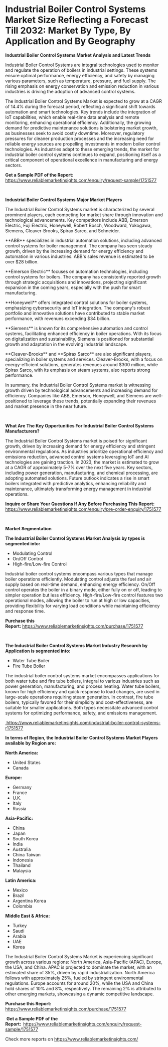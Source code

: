 <p><h1>Industrial Boiler Control Systems Market Size Reflecting a Forecast Till 2032: Market By Type, By Application and By Geography</h1></p><p><strong>Industrial Boiler Control Systems Market Analysis and Latest Trends</strong></p>
<p><p>Industrial Boiler Control Systems are integral technologies used to monitor and regulate the operation of boilers in industrial settings. These systems ensure optimal performance, energy efficiency, and safety by managing various parameters, such as temperature, pressure, and fuel supply. The rising emphasis on energy conservation and emission reduction in various industries is driving the adoption of advanced control systems.</p><p>The Industrial Boiler Control Systems Market is expected to grow at a CAGR of 14.4% during the forecast period, reflecting a significant shift towards automation and smart technologies. Key trends include the integration of IoT capabilities, which enable real-time data analysis and remote monitoring, enhancing operational efficiency. Additionally, the growing demand for predictive maintenance solutions is bolstering market growth, as businesses seek to avoid costly downtime. Moreover, regulatory pressures for cleaner production processes and the increasing need for reliable energy sources are propelling investments in modern boiler control technologies. As industries adapt to these emerging trends, the market for industrial boiler control systems continues to expand, positioning itself as a critical component of operational excellence in manufacturing and energy sectors.</p></p>
<p><strong>Get a Sample PDF of the Report:&nbsp;</strong> <a href="https://www.reliablemarketinsights.com/enquiry/request-sample/1751577?utm_campaign=2199&utm_medium=2&utm_source=Github&utm_content=ia&utm_term=10042025&utm_id=industrial-boiler-control-systems">https://www.reliablemarketinsights.com/enquiry/request-sample/1751577</a></p>
<p>&nbsp;</p>
<p><strong>Industrial Boiler Control Systems Major Market Players</strong></p>
<p><p>The Industrial Boiler Control Systems market is characterized by several prominent players, each competing for market share through innovation and technological advancements. Key competitors include ABB, Emerson Electric, Fuji Electric, Honeywell, Robert Bosch, Woodward, Yokogawa, Siemens, Cleaver-Brooks, Spirax Sarco, and Schneider. </p><p>**ABB** specializes in industrial automation solutions, including advanced control systems for boiler management. The company has seen steady growth, driven by the increasing demand for energy efficiency and automation in various industries. ABB's sales revenue is estimated to be over $28 billion.</p><p>**Emerson Electric** focuses on automation technologies, including control systems for boilers. The company has consistently reported growth through strategic acquisitions and innovations, projecting significant expansion in the coming years, especially with the push for smart manufacturing.</p><p>**Honeywell** offers integrated control solutions for boiler systems, emphasizing cybersecurity and IoT integration. The company's robust portfolio and innovative solutions have contributed to stable market performance, with revenues exceeding $34 billion.</p><p>**Siemens** is known for its comprehensive automation and control systems, facilitating enhanced efficiency in boiler operations. With its focus on digitalization and sustainability, Siemens is positioned for substantial growth and adaptation in the evolving industrial landscape.</p><p>**Cleaver-Brooks** and **Spirax Sarco** are also significant players, specializing in boiler systems and services. Cleaver-Brooks, with a focus on energy-efficient solutions, generates revenues around $300 million, while Spirax Sarco, with its emphasis on steam systems, also reports strong performance.</p><p>In summary, the Industrial Boiler Control Systems market is witnessing growth driven by technological advancements and increasing demand for efficiency. Companies like ABB, Emerson, Honeywell, and Siemens are well-positioned to leverage these trends, potentially expanding their revenues and market presence in the near future.</p></p>
<p>&nbsp;</p>
<p><strong>What Are The Key Opportunities For Industrial Boiler Control Systems Manufacturers?</strong></p>
<p><p>The Industrial Boiler Control Systems market is poised for significant growth, driven by increasing demand for energy efficiency and stringent environmental regulations. As industries prioritize operational efficiency and emissions reduction, advanced control systems leveraging IoT and AI technologies are gaining traction. In 2023, the market is estimated to grow at a CAGR of approximately 5-7% over the next five years. Key sectors, including power generation, manufacturing, and chemical processing, are adopting automated solutions. Future outlook indicates a rise in smart boilers integrated with predictive analytics, enhancing reliability and maintenance, ultimately transforming energy management in industrial operations.</p></p>
<p><strong>Inquire or Share Your Questions If Any Before Purchasing This Report:</strong> <a href="https://www.reliablemarketinsights.com/enquiry/pre-order-enquiry/1751577?utm_campaign=2199&utm_medium=2&utm_source=Github&utm_content=ia&utm_term=10042025&utm_id=industrial-boiler-control-systems">https://www.reliablemarketinsights.com/enquiry/pre-order-enquiry/1751577</a></p>
<p>&nbsp;</p>
<p><strong>Market Segmentation</strong></p>
<p><strong>The Industrial Boiler Control Systems Market Analysis by types is segmented into:</strong></p>
<p><ul><li>Modulating Control</li><li>On/Off Control</li><li>High-fire/Low-fire Control</li></ul></p>
<p><p>Industrial boiler control systems encompass various types that manage boiler operations efficiently. Modulating control adjusts the fuel and air supply based on real-time demand, enhancing energy efficiency. On/Off control operates the boiler in a binary mode, either fully on or off, leading to simpler operation but less efficiency. High-fire/Low-fire control features two operational modes, allowing the boiler to run at high or low capacities, providing flexibility for varying load conditions while maintaining efficiency and response time.</p></p>
<p><strong>Purchase this Report:&nbsp;</strong><a href="https://www.reliablemarketinsights.com/purchase/1751577?utm_campaign=2199&utm_medium=2&utm_source=Github&utm_content=ia&utm_term=10042025&utm_id=industrial-boiler-control-systems">https://www.reliablemarketinsights.com/purchase/1751577</a></p>
<p>&nbsp;</p>
<p><strong>The Industrial Boiler Control Systems Market Industry Research by Application is segmented into:</strong></p>
<p><ul><li>Water Tube Boiler</li><li>Fire Tube Boiler</li></ul></p>
<p><p>The industrial boiler control systems market encompasses applications for both water tube and fire tube boilers, integral to various industries such as power generation, manufacturing, and process heating. Water tube boilers, known for high efficiency and quick response to load changes, are used in large-scale operations requiring steam generation. In contrast, fire tube boilers, typically favored for their simplicity and cost-effectiveness, are suitable for smaller applications. Both types necessitate advanced control systems for optimizing performance, safety, and emissions management.</p></p>
<p><a href="https://www.reliablemarketinsights.com/industrial-boiler-control-systems-r1751577?utm_campaign=2199&utm_medium=2&utm_source=Github&utm_content=ia&utm_term=10042025&utm_id=industrial-boiler-control-systems">&nbsp;https://www.reliablemarketinsights.com/industrial-boiler-control-systems-r1751577</a></p>
<p><strong>In terms of Region, the Industrial Boiler Control Systems Market Players available by Region are:</strong></p>
<p>
    <p> <strong> North America: </strong>
        <ul>
            <li>United States</li>
            <li>Canada</li>
        </ul>
        </p> 
    <p> <strong> Europe: </strong>
        <ul>
            <li>Germany</li>
            <li>France</li>
            <li>U.K.</li>
            <li>Italy</li>
            <li>Russia</li>
        </ul>
        </p> 
    <p> <strong> Asia-Pacific: </strong>
        <ul>
            <li>China</li>
            <li>Japan</li>
            <li>South Korea</li>
            <li>India</li>
            <li>Australia</li>
            <li>China Taiwan</li>
            <li>Indonesia</li>
            <li>Thailand</li>
            <li>Malaysia</li>
        </ul>
        </p> 
    <p> <strong> Latin America: </strong>
        <ul>
            <li>Mexico</li>
            <li>Brazil</li>
            <li>Argentina Korea</li>
            <li>Colombia</li>
        </ul>
        </p> 
    <p> <strong> Middle East & Africa: </strong>
        <ul>
            <li>Turkey</li>
            <li>Saudi</li>
            <li>Arabia</li>
            <li>UAE</li>
            <li>Korea</li>
        </ul>
    </p>
    </p>
<p><p>The Industrial Boiler Control Systems Market is experiencing significant growth across various regions: North America, Asia-Pacific (APAC), Europe, the USA, and China. APAC is projected to dominate the market, with an estimated share of 35%, driven by rapid industrialization. North America follows with approximately 25%, fueled by stringent environmental regulations. Europe accounts for around 20%, while the USA and China hold shares of 10% and 8%, respectively. The remaining 2% is attributed to other emerging markets, showcasing a dynamic competitive landscape.</p></p>
<p><strong>Purchase this Report: </strong><a href="https://www.reliablemarketinsights.com/purchase/1751577?utm_campaign=2199&utm_medium=2&utm_source=Github&utm_content=ia&utm_term=10042025&utm_id=industrial-boiler-control-systems">https://www.reliablemarketinsights.com/purchase/1751577</a></p>
<p>&nbsp;<strong>Get a Sample PDF of the Report:&nbsp;&nbsp;</strong><a href="https://www.reliablemarketinsights.com/enquiry/request-sample/1751577?utm_campaign=2199&utm_medium=2&utm_source=Github&utm_content=ia&utm_term=10042025&utm_id=industrial-boiler-control-systems">https://www.reliablemarketinsights.com/enquiry/request-sample/1751577</a></p>
<p><strong></strong></p>
<p>Check more reports on <a href="https://www.reliablemarketinsights.com/?utm_campaign=2199&utm_medium=2&utm_source=Github&utm_content=ia&utm_term=10042025&utm_id=industrial-boiler-control-systems">https://www.reliablemarketinsights.com/</a></p>